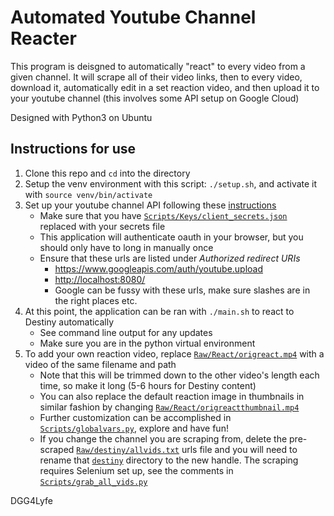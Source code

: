 # Automated Youtube Channel Reacter

This program is deisgned to automatically "react" to every video from a given channel. It will scrape all of their video links, then to every video, download it, automatically edit in a set reaction video, and then upload it to your youtube channel (this involves some API setup on Google Cloud)

Designed with Python3 on Ubuntu

## Instructions for use
1. Clone this repo and `cd` into the directory
2. Setup the venv environment with this script: `./setup.sh`, and activate it with `source venv/bin/activate`
3. Set up your youtube channel API following these [instructions](https://github.com/pillargg/youtube-upload#getting-a-youtube-api-key)
    - Make sure that you have [`Scripts/Keys/client_secrets.json`](https://github.com/groundedaxioms/YoutubeAutoReacter/blob/957b49d32cea7fc129b0f833fa49198f32346c1f/Scripts/Keys/client_secrets.json) replaced with your secrets file
    - This application will authenticate oauth in your browser, but you should only have to long in manually once
    - Ensure that these urls are listed under *Authorized redirect URIs*
        + <https://www.googleapis.com/auth/youtube.upload>
        + <http://localhost:8080/>
        + Google can be fussy with these urls, make sure slashes are in the right places etc.
4. At this point, the application can be ran with `./main.sh` to react to Destiny automatically
   - See command line output for any updates
   - Make sure you are in the python virtual environment
4. To add your own reaction video, replace [`Raw/React/origreact.mp4`](https://github.com/groundedaxioms/YoutubeAutoReacter/blob/957b49d32cea7fc129b0f833fa49198f32346c1f/Raw/React/origreact.mp4) with a video of the same filename and path
    - Note that this will be trimmed down to the other video's length each time, so make it long (5-6 hours for Destiny content)
    - You can also replace the default reaction image in thumbnails in similar fashion by changing [`Raw/React/origreactthumbnail.mp4`](https://github.com/groundedaxioms/YoutubeAutoReacter/blob/957b49d32cea7fc129b0f833fa49198f32346c1f/Raw/React/origreactthumbnail.jpg) 
    - Further customization can be accomplished in [`Scripts/globalvars.py`](https://github.com/groundedaxioms/YoutubeAutoReacter/blob/957b49d32cea7fc129b0f833fa49198f32346c1f/Scripts/globalvars.py), explore and have fun!
    - If you change the channel you are scraping from, delete the pre-scraped [`Raw/destiny/allvids.txt`](https://github.com/groundedaxioms/YoutubeAutoReacter/blob/957b49d32cea7fc129b0f833fa49198f32346c1f/Raw/destiny/allvids.txt) urls file and you will need to rename that [`destiny`](https://github.com/groundedaxioms/YoutubeAutoReacter/tree/957b49d32cea7fc129b0f833fa49198f32346c1f/Raw/destiny) directory to the new handle. The scraping requires Selenium set up, see the comments in [`Scripts/grab_all_vids.py`](https://github.com/groundedaxioms/YoutubeAutoReacter/blob/957b49d32cea7fc129b0f833fa49198f32346c1f/Scripts/grab_all_vids.py)

DGG4Lyfe
